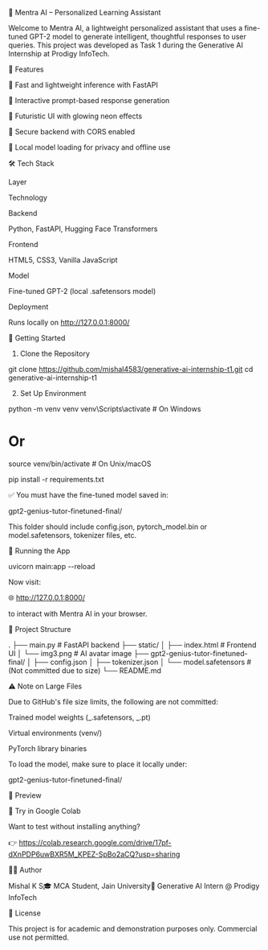 🧠 Mentra AI – Personalized Learning Assistant

Welcome to Mentra AI, a lightweight personalized assistant that uses a fine-tuned GPT-2 model to generate intelligent, thoughtful responses to user queries. This project was developed as Task 1 during the Generative AI Internship at Prodigy InfoTech.

🌟 Features

🚀 Fast and lightweight inference with FastAPI

💬 Interactive prompt-based response generation

🎨 Futuristic UI with glowing neon effects

🔐 Secure backend with CORS enabled

🧠 Local model loading for privacy and offline use

🛠 Tech Stack

Layer

Technology

Backend

Python, FastAPI, Hugging Face Transformers

Frontend

HTML5, CSS3, Vanilla JavaScript

Model

Fine-tuned GPT-2 (local .safetensors model)

Deployment

Runs locally on http://127.0.0.1:8000/

🚀 Getting Started

1. Clone the Repository

git clone https://github.com/mishal4583/generative-ai-internship-t1.git
cd generative-ai-internship-t1

2. Set Up Environment

python -m venv venv
venv\Scripts\activate # On Windows

# Or

source venv/bin/activate # On Unix/macOS

pip install -r requirements.txt

✅ You must have the fine-tuned model saved in:

gpt2-genius-tutor-finetuned-final/

This folder should include config.json, pytorch_model.bin or model.safetensors, tokenizer files, etc.

🧪 Running the App

uvicorn main:app --reload

Now visit:

🌐 http://127.0.0.1:8000/

to interact with Mentra AI in your browser.

📁 Project Structure

.
├── main.py # FastAPI backend
├── static/
│ ├── index.html # Frontend UI
│ └── img3.png # AI avatar image
├── gpt2-genius-tutor-finetuned-final/
│ ├── config.json
│ ├── tokenizer.json
│ └── model.safetensors # (Not committed due to size)
└── README.md

⚠ Note on Large Files

Due to GitHub's file size limits, the following are not committed:

Trained model weights (_.safetensors, _.pt)

Virtual environments (venv/)

PyTorch library binaries

To load the model, make sure to place it locally under:

gpt2-genius-tutor-finetuned-final/

📸 Preview

🤝 Try in Google Colab

Want to test without installing anything?

👉 https://colab.research.google.com/drive/17pf-dXnPDP6uwBXR5M_KPEZ-SpBo2aCQ?usp=sharing

👨‍💼 Author

Mishal K S🎓 MCA Student, Jain University💼 Generative AI Intern @ Prodigy InfoTech

📜 License

This project is for academic and demonstration purposes only. Commercial use not permitted.
